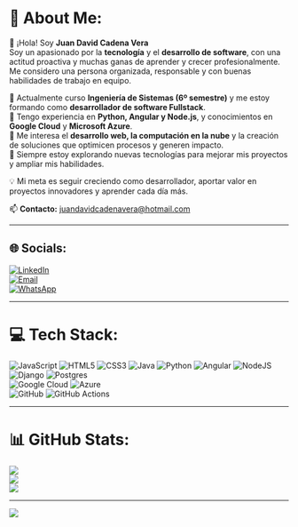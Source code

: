 # 💫 About Me:
👋 ¡Hola! Soy **Juan David Cadena Vera**  
Soy un apasionado por la **tecnología** y el **desarrollo de software**, con una actitud proactiva y muchas ganas de aprender y crecer profesionalmente. Me considero una persona organizada, responsable y con buenas habilidades de trabajo en equipo.  

🔹 Actualmente curso **Ingeniería de Sistemas (6º semestre)** y me estoy formando como **desarrollador de software Fullstack**.  
🔹 Tengo experiencia en **Python, Angular y Node.js**, y conocimientos en **Google Cloud** y **Microsoft Azure**.  
🔹 Me interesa el **desarrollo web, la computación en la nube** y la creación de soluciones que optimicen procesos y generen impacto.  
🔹 Siempre estoy explorando nuevas tecnologías para mejorar mis proyectos y ampliar mis habilidades.  

💡 Mi meta es seguir creciendo como desarrollador, aportar valor en proyectos innovadores y aprender cada día más.  

📫 **Contacto:** [juandavidcadenavera@hotmail.com](mailto:juandavidcadenavera@hotmail.com)  

---

## 🌐 Socials:
[![LinkedIn](https://img.shields.io/badge/LinkedIn-%230077B5.svg?logo=linkedin&logoColor=white)](https://www.linkedin.com/in/juan-david-cadena-vera/)  
[![Email](https://img.shields.io/badge/Email-D14836?logo=gmail&logoColor=white)](mailto:juandavidcadenavera@hotmail.com)  
[![WhatsApp](https://img.shields.io/badge/WhatsApp-25D366?logo=whatsapp&logoColor=white)](https://wa.me/57300XXXXXXX)  

---

# 💻 Tech Stack:
![JavaScript](https://img.shields.io/badge/javascript-%23323330.svg?style=for-the-badge&logo=javascript&logoColor=%23F7DF1E) 
![HTML5](https://img.shields.io/badge/html5-%23E34F26.svg?style=for-the-badge&logo=html5&logoColor=white) 
![CSS3](https://img.shields.io/badge/css3-%231572B6.svg?style=for-the-badge&logo=css3&logoColor=white) 
![Java](https://img.shields.io/badge/java-%23ED8B00.svg?style=for-the-badge&logo=openjdk&logoColor=white) 
![Python](https://img.shields.io/badge/Python-3776AB?style=for-the-badge&logo=python&logoColor=white) 
![Angular](https://img.shields.io/badge/angular-%23DD0031.svg?style=for-the-badge&logo=angular&logoColor=white) 
![NodeJS](https://img.shields.io/badge/node.js-6DA55F?style=for-the-badge&logo=node.js&logoColor=white)  
![Django](https://img.shields.io/badge/django-%23092E20.svg?style=for-the-badge&logo=django&logoColor=white) 
![Postgres](https://img.shields.io/badge/postgres-%23316192.svg?style=for-the-badge&logo=postgresql&logoColor=white)  
![Google Cloud](https://img.shields.io/badge/GoogleCloud-%234285F4.svg?style=for-the-badge&logo=google-cloud&logoColor=white) 
![Azure](https://img.shields.io/badge/azure-%230072C6.svg?style=for-the-badge&logo=microsoftazure&logoColor=white)  
![GitHub](https://img.shields.io/badge/github-%23121011.svg?style=for-the-badge&logo=github&logoColor=white) 
![GitHub Actions](https://img.shields.io/badge/github%20actions-%232671E5.svg?style=for-the-badge&logo=githubactions&logoColor=white)  

---

# 📊 GitHub Stats:
![](https://github-readme-stats.vercel.app/api?username=JUANDAVICA&theme=radical&hide_border=false&include_all_commits=false&count_private=false)<br/>
![](https://nirzak-streak-stats.vercel.app/?user=JUANDAVICA&theme=radical&hide_border=false)<br/>
![](https://github-readme-stats.vercel.app/api/top-langs/?username=JUANDAVICA&theme=radical&hide_border=false&include_all_commits=false&count_private=false&layout=compact)

---

[![](https://visitcount.itsvg.in/api?id=JUANDAVICA&icon=0&color=0)](https://visitcount.itsvg.in)

<!-- Creado con ❤️ y GPRM ( https://gprm.itsvg.in ) -->

